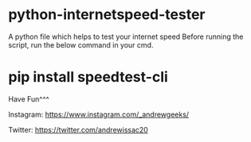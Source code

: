 # python-internetspeed-tester
A python file which helps to test your internet speed
Before running the script, run the below command in your cmd.
# pip install speedtest-cli

Have Fun^^^

Instagram: <https://www.instagram.com/_andrewgeeks/>

Twitter: <https://twitter.com/andrewissac20>
